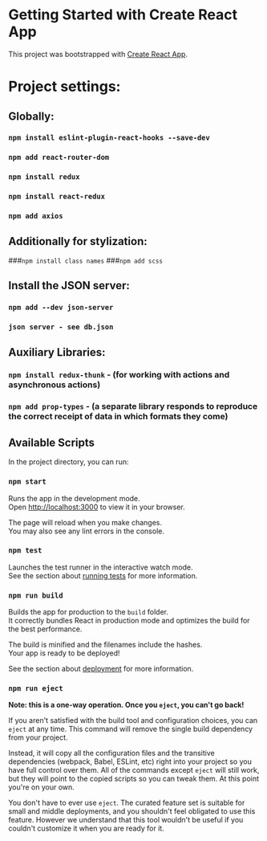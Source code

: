 # Getting Started with Create React App

This project was bootstrapped with [Create React App](https://github.com/facebook/create-react-app).

# Project settings:

## Globally:

### `npm install eslint-plugin-react-hooks --save-dev`
### `npm add react-router-dom`
### `npm install redux`
### `npm install react-redux`
### `npm add axios`

## Additionally for stylization:

###`npm install class names`
###`npm add scss`

## Install the JSON server:

### `npm add --dev json-server`
### `json server - see db.json`

## Auxiliary Libraries:

### `npm install redux-thunk` - (for working with actions and asynchronous actions)
### `npm add prop-types` - (a separate library responds to reproduce the correct receipt of data in which formats they come)

## Available Scripts

In the project directory, you can run:

### `npm start`

Runs the app in the development mode.\
Open [http://localhost:3000](http://localhost:3000) to view it in your browser.

The page will reload when you make changes.\
You may also see any lint errors in the console.

### `npm test`

Launches the test runner in the interactive watch mode.\
See the section about [running tests](https://facebook.github.io/create-react-app/docs/running-tests) for more information.

### `npm run build`

Builds the app for production to the `build` folder.\
It correctly bundles React in production mode and optimizes the build for the best performance.

The build is minified and the filenames include the hashes.\
Your app is ready to be deployed!

See the section about [deployment](https://facebook.github.io/create-react-app/docs/deployment) for more information.

### `npm run eject`

**Note: this is a one-way operation. Once you `eject`, you can't go back!**

If you aren't satisfied with the build tool and configuration choices, you can `eject` at any time. This command will remove the single build dependency from your project.

Instead, it will copy all the configuration files and the transitive dependencies (webpack, Babel, ESLint, etc) right into your project so you have full control over them. All of the commands except `eject` will still work, but they will point to the copied scripts so you can tweak them. At this point you're on your own.

You don't have to ever use `eject`. The curated feature set is suitable for small and middle deployments, and you shouldn't feel obligated to use this feature. However we understand that this tool wouldn't be useful if you couldn't customize it when you are ready for it.

